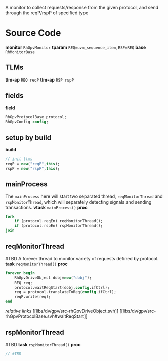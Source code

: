 A monitor to collect requests/response from the given protocol, and send through the reqP/rspP of specified type

# Source Code
**monitor** `RhGpvMonitor`
**tparam** `REQ=uvm_sequence_item,RSP=REQ`
**base** `RhMonitorBase`

## TLMs
**tlm-ap** `REQ reqP`
**tlm-ap** `RSP rspP`

## fields
**field**
```systemverilog
RhGpvProtocolBase protocol;
RhGpvConfig config;
```
## setup by build
**build**
```systemverilog
// init tlms
reqP = new("reqP",this);
rspP = new("rspP",this);
```

## mainProcess
The `mainProcess` here will start two separated thread, `reqMonitorThread` and `rspMonitorThread`, which will separately detecting signals and sending transactions.
**vtask** `mainProcess()`
**proc**
```systemverilog
fork
	if (protocol.reqEn) reqMonitorThread();
	if (protocol.rspEn) rspMonitorThread();
join
```

## reqMonitorThread
#TBD 
A forever thread to monitor variety of requests defined by protocol.
**task** `reqMonitorThread()`
**proc**
```systemverilog
forever begin
	RhGpvDriveObject dobj=new("dobj");
	REQ req;
	protocol.waitReqStart(dobj,config.ifCtrl);
	req = protocol.translateToReq(config.ifCtrl);
	reqP.write(req);
end
```
*relative links*
[[libs/dv/gpv/src-rhGpvDriveObject.svh]]
[[libs/dv/gpv/src-rhGpvProtocolBase.svh#waitReqStart]]


## rspMonitorThread
#TBD
**task** `rspMonitorThread()`
**proc**
```systemverilog
// #TBD 
```

